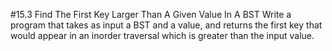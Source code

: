 #15.3 Find The First Key Larger Than A Given Value In A BST
Write a program that takes as input a BST and a value, and returns the first key that would appear in an inorder
traversal which is greater than the input value.